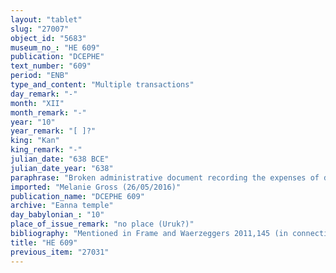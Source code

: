 ```yaml
---
layout: "tablet"
slug: "27007"
object_id: "5683"
museum_no_: "HE 609"
publication: "DCEPHE"
text_number: "609"
period: "ENB"
type_and_content: "Multiple transactions"
day_remark: "-"
month: "XII"
month_remark: "-"
year: "10"
year_remark: "[ ]?"
king: "Kan"
king_remark: "-"
julian_date: "638 BCE"
julian_date_year: "638"
paraphrase: "Broken administrative document recording the expenses of different kinds of metal; with <strong>A</strong> and <strong>B</strong> involved.<br /> &nbsp;<br /> <strong>A</strong> = [&hellip;]; <strong>B</strong> = I&scaron;tar-zēru-ibni (or Nab&ucirc;-zēru-ibni, Bēl-zēru-ibni), title lost"
imported: "Melanie Gross (26/05/2016)"
publication_name: "DCEPHE 609"
archive: "Eanna temple"
day_babylonian_: "10"
place_of_issue_remark: "no place (Uruk?)"
bibliography: "Mentioned in Frame and Waerzeggers 2011,145 (in connection with BM 113926, BM 113928-BM 113929)."
title: "HE 609"
previous_item: "27031"
---
```

